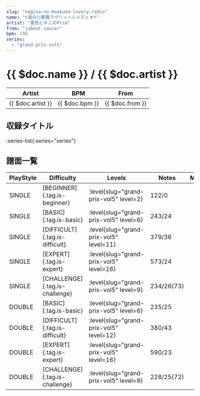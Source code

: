 ```yaml
---
slug: "nagisa-no-koakuma-lovely-radio"
name: "†渚の小悪魔ラヴリィ～レイディオ†"
artist: "夏色ビキニのPrim"
from: "jubeat saucer"
bpm: 190
series:
  - "grand-prix-vol5"
---
```


# {{ $doc.name }} / {{ $doc.artist }}

|Artist|BPM|From|
|------|---|----|
|{{ $doc.artist }}|{{ $doc.bpm }}|{{ $doc.from }}|

## 収録タイトル

:series-list{:series="series"}

## 譜面一覧

|PlayStyle|Difficulty|Levels|Notes|Movie|
|---------|----------|------|-----|-----|
|SINGLE|[BEGINNER]{.tag.is-beginner}|<div class="field is-grouped is-grouped-multiline"> :level{slug="grand-prix-vol5" level=2}</div>|122/0||
|SINGLE|[BASIC]{.tag.is-basic}|<div class="field is-grouped is-grouped-multiline"> :level{slug="grand-prix-vol5" level=6}</div>|243/24||
|SINGLE|[DIFFICULT]{.tag.is-difficult}|<div class="field is-grouped is-grouped-multiline"> :level{slug="grand-prix-vol5" level=11}</div>|379/36||
|SINGLE|[EXPERT]{.tag.is-expert}|<div class="field is-grouped is-grouped-multiline"> :level{slug="grand-prix-vol5" level=16}</div>|573/24||
|SINGLE|[CHALLENGE]{.tag.is-challenge}|<div class="field is-grouped is-grouped-multiline"> :level{slug="grand-prix-vol5" level=9}</div>|234/26(73)||
|DOUBLE|[BASIC]{.tag.is-basic}|<div class="field is-grouped is-grouped-multiline"> :level{slug="grand-prix-vol5" level=6}</div>|235/25||
|DOUBLE|[DIFFICULT]{.tag.is-difficult}|<div class="field is-grouped is-grouped-multiline"> :level{slug="grand-prix-vol5" level=12}</div>|380/43||
|DOUBLE|[EXPERT]{.tag.is-expert}|<div class="field is-grouped is-grouped-multiline"> :level{slug="grand-prix-vol5" level=16}</div>|590/23||
|DOUBLE|[CHALLENGE]{.tag.is-challenge}|<div class="field is-grouped is-grouped-multiline"> :level{slug="grand-prix-vol5" level=9}</div>|228/25(72)||
